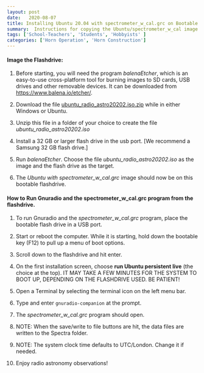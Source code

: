 ```yaml
---
layout: post
date:   2020-08-07
title: Installing Ubuntu 20.04 with spectrometer_w_cal.grc on Bootable Flashdrive
summary:  Instructions for copying the Ubuntu/spectrometer_w_cal image on a bootable flashdrive
tags: ['School-Teachers', 'Students', 'Hobbyists' ]
categories: ['Horn Operation', 'Horn Construction'] 
---
```


#### Image the Flashdrive:

1. Before starting, you will need the program *balenaEtcher*, which is an easy-to-use cross-platform tool for burning images to SD cards, USB drives and other removable devices. It can be downloaded from https://www.balena.io/etcher/.

2. Download the file [ubuntu_radio_astro20202.iso.zip](https://drive.google.com/file/d/1coOjDiu2bStTXmbzjN3DtGWiOAAG5scW/view?usp=sharing) while in either Windows or Ubuntu.

3. Unzip this file in a folder of your choice to create the file *ubuntu_radio_astro20202.iso*

4. Install a 32 GB or larger flash drive in the usb port. [We recommend a Samsung 32 GB flash drive.]

5. Run *balenaEtcher*. Choose the file *ubuntu_radio_astro20202.iso* as the image and the flash drive as the target.


6. The *Ubuntu with spectrometer_w_cal.grc* image should now be on this bootable flashdrive.

#### How to Run Gnuradio and the spectrometer_w_cal.grc program from the flashdrive. 

1. To run Gnuradio and the *spectrometer_w_cal.grc* program, place the bootable flash drive in a USB port. 

2. Start or reboot the computer. While it is starting, hold down the bootable key (F12) to pull up a menu of boot options.

3. Scroll down to the flashdrive and hit enter.

4. On the first installation screen, choose **run Ubuntu persistent live** (the choice at the top). IT MAY TAKE A FEW MINUTES FOR THE SYSTEM TO BOOT UP, DEPENDING ON THE FLASHDRIVE USED. BE PATIENT!

5. Open a Terminal by selecting the terminal icon on the left menu bar. 

6. Type and enter `gnuradio-companion` at the prompt. 

7. The *spectrometer_w_cal.grc* program should open. 

8. NOTE: When the save/write to file buttons are hit, the data files are written to the Spectra folder.

9. NOTE: The system clock time defaults to UTC/London. Change it if needed.

10. Enjoy radio astronomy observations!
